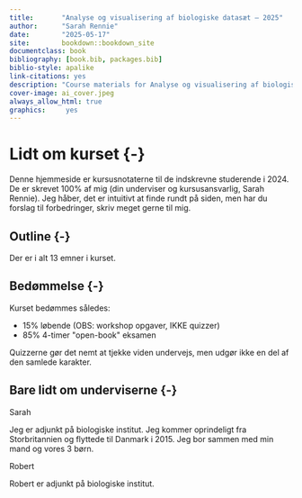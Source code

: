 ```yaml
---
title:       "Analyse og visualisering af biologiske datasæt – 2025"
author:      "Sarah Rennie"
date:        "2025-05-17"
site:        bookdown::bookdown_site
documentclass: book
bibliography: [book.bib, packages.bib]
biblio-style: apalike
link-citations: yes
description: "Course materials for Analyse og visualisering af biologiske datasæt 2025"
cover-image: ai_cover.jpeg
always_allow_html: true
graphics:     yes
---
```








# Lidt om kurset {-}

Denne hjemmeside er kursusnotaterne til de indskrevne studerende i 2024. De er skrevet 100% af mig (din underviser og kursusansvarlig, Sarah Rennie). Jeg håber, det er intuitivt at finde rundt på siden, men har du forslag til forbedringer, skriv meget gerne til mig.

## Outline {-}

Der er i alt 13 emner i kurset.

## Bedømmelse {-}

Kurset bedømmes således:

* 15% løbende (OBS: workshop opgaver, IKKE quizzer)
* 85% 4-timer "open-book" eksamen

Quizzerne gør det nemt at tjekke viden undervejs, men udgør ikke en del af den samlede karakter.

## Bare lidt om underviserne {-}

Sarah

Jeg er adjunkt på biologiske institut. Jeg kommer oprindeligt fra Storbritannien og flyttede til Danmark i 2015. Jeg bor sammen med min mand og vores 3 børn.

Robert

Robert er adjunkt på biologiske institut.

